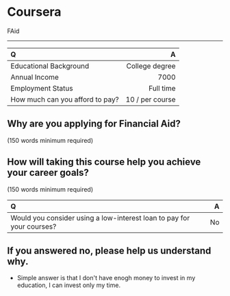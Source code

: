 # Coursera
FAid

--------------------------

| Q                                                                       |                A |
|:------------------------------------------------------------------------|-----------------:|
| Educational Background                                                  | College degree   |
| Annual Income                                                           | 7000             |
| Employment Status                                                       | Full time        |
| How much can you afford to pay?                                         | 10 / per course  |

## Why are you applying for Financial Aid? ##
(150 words minimum required)



## How will taking this course help you achieve your career goals? ##
(150 words minimum required)

| Q                                                                       |                A |
|:------------------------------------------------------------------------|-----------------:|
| Would you consider using a low-interest loan to pay for your courses?   | No               |

## If you answered no, please help us understand why. ##

- Simple answer is that I don't have enogh money to invest in my education, I can invest only my time.
